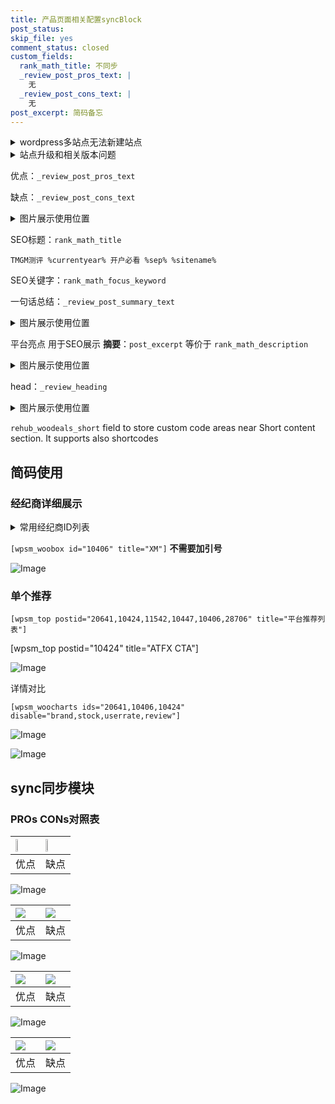 ```yaml
---
title: 产品页面相关配置syncBlock
post_status: 
skip_file: yes
comment_status: closed
custom_fields:
  rank_math_title: 不同步
  _review_post_pros_text: |
    无
  _review_post_cons_text: |
    无
post_excerpt: 简码备忘
---
```

<details><summary>wordpress多站点无法新建站点</summary>

<li>和报错需要清理cookies一样的原因</li>
<li>wp-config.php里面<code>define( 'SUBDOMAIN_INSTALL', false );//子域名安装</code></li>
<li>新建子站点是用<code>define( 'SUBDOMAIN_INSTALL', true);//子域名安装</code> 完成以后，改成<code>false</code></li>
</details>

<details><summary>站点升级和相关版本问题</summary>

<p>wordpress：5.9.9
woocommerce：7.5.1
出现问题的地方：主题选项里面>><strong>Product layout >>compact style</strong></p>
<p>如何出现没有用过的字段 导致无法保存。先导出配置 然后进行修改，后面再次恢复即可。</p>
<p>出现部分字段无法显示时，需要返回默认布局后，对产品进行保存就好了。</p>
<p></p>
</details>

优点：`_review_post_pros_text`

缺点：`_review_post_cons_text`

<details><summary>图片展示使用位置</summary>

<img src="https://prod-files-secure.s3.us-west-2.amazonaws.com/39ed1227-6d7d-4570-be36-9ccd4a2c4241/f51d3d83-55d4-4bdf-9604-f37ec77ab556/Untitled.png?X-Amz-Algorithm=AWS4-HMAC-SHA256&X-Amz-Content-Sha256=UNSIGNED-PAYLOAD&X-Amz-Credential=ASIAZI2LB466RONFVWMC%2F20250720%2Fus-west-2%2Fs3%2Faws4_request&X-Amz-Date=20250720T165517Z&X-Amz-Expires=3600&X-Amz-Security-Token=IQoJb3JpZ2luX2VjEKX%2F%2F%2F%2F%2F%2F%2F%2F%2F%2FwEaCXVzLXdlc3QtMiJIMEYCIQCuN51DGQc9qVYAZuULyv72xak5thbDyrEUVefdaMBizAIhAOSe%2FzUN9I2YbA2dpoZBDU%2BtmtfytrEL4loSCaKr6icyKogECL3%2F%2F%2F%2F%2F%2F%2F%2F%2F%2FwEQABoMNjM3NDIzMTgzODA1Igwov8XkO%2F6zxf%2BJrngq3APUaLBo7m2eGKcB%2BUHLtNXw7Ci6vzPsgIXqCGEeDEdjTmGqnBJpzN2ctuCeScLUmd%2FXSgIRPiF9KrydOBX7AihddNrR0ogoGr53ZJR4MnorxXsDB9zXRrgblFCcW5gBzNzLfqyorR9F9Q4JkBIyB5zqalI%2BKvz5RBZh1%2FfkGMluDTCjaZWowF43gswo6SXx%2FpJSP63rzHV7mOg7cIBek3dXAxRaosNcmGxaJO48rk1xEW0Dcv%2FigFc0JB2MHpKvlJ43%2Bs%2Fpli%2BntXqOofvGAqG8ks%2F5uUzLkgmnYwTGez8bdQ0x7WUVlbL1ASzocE5NBD9wp7SRl2Nl5mw3%2FaHPgRBEI3zC%2Bgm%2Fjkr2ryucOzR9Lv4xWzAP%2BYuhf5IIcwv6J7jD1hy6RsFRJeMuhyaNxgQynqJL8po0SsQVRu97OesUCtCLNaSHAG5cU2iQgvsnpXJRjBzc5MNFlmEZhs5vRlisF3Kjq5kWgVmk3fgvlssrgeeShcJTRx9ysv0FKp8brUlt2ut7vnJNyPfmL6H%2BrMNPQH2rw2H%2BZdtKTmVe7saEGOG6dQEZCP%2FXvfA2wcNu7i6rbqtjYjX8c9rq2hKAWaT4HTzcUpHVLU%2Btzy8q68nzZaEKy26iwkOptnDUIjD%2FvvPDBjqkAX2l%2BOqK2kkVAyY4GdgzK%2Fr29xK%2FeITtLMQUvXPio72zvyxTUivo%2Bsa6SPl0dF87Y9s97NIsTt4B4f4gS4x%2FI0BnFRAaCQjxnsL9OWFKuuAr4Shh8EHyY8jZexrrFe1JpODXsHBzXU4QQSPYQ5sGu%2BixY5UC%2BcddH6ICfUqrgfmIPQwJ5qsTxDNY5zvS3%2FIt%2FLNz%2FLedSbLKijvTTlXD37wQyyjO&X-Amz-Signature=2467b07114d1467d5ecabb0a2d5bb2858fa3d51fa7189feca601585e77809537&X-Amz-SignedHeaders=host&x-amz-checksum-mode=ENABLED&x-id=GetObject" alt="Image">
</details>

SEO标题：`rank_math_title`

`TMGM测评 %currentyear% 开户必看 %sep% %sitename%`

SEO关键字：`rank_math_focus_keyword`

一句话总结：`_review_post_summary_text`

<details><summary>图片展示使用位置</summary>

<img src="https://prod-files-secure.s3.us-west-2.amazonaws.com/39ed1227-6d7d-4570-be36-9ccd4a2c4241/4b96a922-296c-4f4e-8630-d1c870cbce01/Untitled.png?X-Amz-Algorithm=AWS4-HMAC-SHA256&X-Amz-Content-Sha256=UNSIGNED-PAYLOAD&X-Amz-Credential=ASIAZI2LB4666NYQM7DN%2F20250720%2Fus-west-2%2Fs3%2Faws4_request&X-Amz-Date=20250720T165517Z&X-Amz-Expires=3600&X-Amz-Security-Token=IQoJb3JpZ2luX2VjEKX%2F%2F%2F%2F%2F%2F%2F%2F%2F%2FwEaCXVzLXdlc3QtMiJIMEYCIQDtx3i2CfJZjv6%2F0wyqsK8jdcLxAvp41uis1VKb4lrCUwIhAJ0isAgBe43wO0rxYL%2BuTWuqlhTg3MVSu04%2BNad1YDDZKogECL7%2F%2F%2F%2F%2F%2F%2F%2F%2F%2FwEQABoMNjM3NDIzMTgzODA1IgwNDcKNffffkyfu%2BbMq3AO7JOaNveymL3%2BYFhgc6zb5bB9YsXgGl5A20m8lK%2Fwhh1cQfAD4sXR1VHBT3InJwwkrgLCFxV3otd%2FNgd2rICVAwpsj%2BitxUeqXpMFBqrT%2FIaR6tJ01M1u%2F%2BPO4Gt1vyw8AmYlpAgR%2BVypWWYETe9RH0hn%2Frd2Bjv%2FUMS8j0YF4PKIFIai5U0gFJ3WGb54Y6yXEiET7FuWKBh4u3ZON9n7xSAwGeynzThHW6FGEnejgNMWdxfEvYeMd2JUWUmVK673vF%2FYLw5cVikJ%2Bp9TeWRvzhRP2Bxp21KmLqoSbKrzyJiMHz5jGwKb7YHtfjc%2BQNuyyleJB4TlqCJjO0WuPtkhH%2B5w8Ed4pJUnGSvL6TKmIfO%2FpQ3KxcLLhYGuQ7gl%2FLFfSE9B7BJcG9CRYkCgDPasX04gID48%2BABHtuirgjxW79Rk8K3UqrVYYNKjw842ZpMbnCnx6TRD%2FN207TEOPbZDggAWIhlYYQWADKskNqFD90u1Oa4OEAY6XHlprWwR%2FMOoXCW%2BdQN%2BLJ5KHiMuEaMzMVgO0rfADUhNDLoiwDOTG7kxOGxSmRbj%2FZX40fXv6HaQHg1ixaqqFByxJRCpUe9Pvx3B%2BINaM8V%2BiTluDEUC2SnChOpDNDZbHoSqVujDryPPDBjqkAeHFqEHbPlBGtRdnp7MEqEDSxC1iiLe%2BM9q1nf5NZ7%2B72WwOUcNcOM2r07LyAdevjwBXNTjTKB3XdowaGsxNTJiYa4k1qp6O%2FpOVPzhPdZL01UEop5Mzf4K1yawVZheQ5B9Hv9cbclOWj9sao4%2FQfUkJN10D0RZfOdJ2M9WUNTtgpZC5y%2BkVAf8WsUD7D0Jln%2FmhbCAqFCLG04ucQmPsvrG9kSXJ&X-Amz-Signature=c2290582f604ae1c9dac513610b227a19cd3d71533014bb00ea0992ac33d6099&X-Amz-SignedHeaders=host&x-amz-checksum-mode=ENABLED&x-id=GetObject" alt="Image">
</details>

平台亮点 用于SEO展示 **摘要**：`post_excerpt`  等价于 `rank_math_description`

<details><summary>图片展示使用位置</summary>

<img src="https://prod-files-secure.s3.us-west-2.amazonaws.com/39ed1227-6d7d-4570-be36-9ccd4a2c4241/1ee11f63-b60a-4dfe-a7a7-d58ff23b5d88/Untitled.png?X-Amz-Algorithm=AWS4-HMAC-SHA256&X-Amz-Content-Sha256=UNSIGNED-PAYLOAD&X-Amz-Credential=ASIAZI2LB4665MMAPM44%2F20250720%2Fus-west-2%2Fs3%2Faws4_request&X-Amz-Date=20250720T165518Z&X-Amz-Expires=3600&X-Amz-Security-Token=IQoJb3JpZ2luX2VjEKX%2F%2F%2F%2F%2F%2F%2F%2F%2F%2FwEaCXVzLXdlc3QtMiJGMEQCIBzqj0uPRKwoLzTUxhuPqbbuM6oMy4YEDRFc9cxsponPAiAm1ciJwVmy1yR1VxOuDqSD%2FcKugMN7JamT%2FlbJvwGYGCqIBAi%2B%2F%2F%2F%2F%2F%2F%2F%2F%2F%2F8BEAAaDDYzNzQyMzE4MzgwNSIMmiyeSH3Hi%2BBPuC%2B8KtwDeS7GmtAQzZkGMHHtXGZb8W06YDmdH3BID1wxTTYyMUsgNK9nJK8SfVaayzKq4PF3LoEW%2FKw6srKJ9Thdpuh3UzOPeTG4t%2Fkcxt%2Fe%2FgEeuDmH8quKFeNENBZdwVEq8ds4C317QpD6GSHe12L4ghUNyab%2Fu9PUQMzq4O4FGXoTIrXRuQ4dMm2v5d56tLXbI9h2akm%2FLgqybOas5%2BGr57opI0Tib0Q9c1W8uQFRFlUnLqDMJhfpOjBRQj%2BeMOZ9p0f8nQfGt%2BZcAVgaR7jV8Tzt5snIAzCWFt%2FT7HTJcNYouTHD8LG4fcVXwJI%2BsUJwi0H1G1fGtyhxfHTsIrwT%2FuP0j2T%2F2AIOnAgv5%2FUUJRqU2UfzQUOuBJKN2AUCHMBZb7m%2FY7tAiKPJxn4V2YvoJiGE4FGVYZ68Y3pecqzVHDI59%2FfgH1EA1xMyzqcJuT039%2BJdAzIn1TMMrPGsZUIGjA6RGr1V%2BQd%2Bl3244zgMeewmvWptR0IxDhxQbxZWIG09j5kSay0CyVnzDr3M5g9EDMrmU7jEFsNOv2Xnmn7Bs8TbMyMypn5eO15MNHzbGJp35kbRV8yR2lvQ10VmqY8k8JaP4P%2BJeWNKUYhKZHxBq2rBvgKaw7Yv6JjVVTbhnP0wncDzwwY6pgE8jdoFzl%2BH3wgFmgKroRhyJtdPbhEeOtgd%2B%2BLnuWXP7kDJ5HEBVagV2rc3i0D7sv4KlZg9DUa%2FT6YyaeR32ql8wCddN3xVql9uILQz%2BCaK0UOLATnnCaNfluyHo3woH1jSMxwUB4cFNavQbAkXOqrIPQPbSBBixSACXJoUV1UFGP5di7zsJc7L0L4YG%2FHbkJjvPUEDR%2F5RRCpVNBC%2B%2BKh4rZ6r2HW6&X-Amz-Signature=555307e39eafc144d611e2fe9d28bb95e480d1b002d97f095ca557a496208446&X-Amz-SignedHeaders=host&x-amz-checksum-mode=ENABLED&x-id=GetObject" alt="Image">
<img src="https://prod-files-secure.s3.us-west-2.amazonaws.com/39ed1227-6d7d-4570-be36-9ccd4a2c4241/ad4118b5-78d8-4fbe-801e-3b29b5d99c01/Untitled.png?X-Amz-Algorithm=AWS4-HMAC-SHA256&X-Amz-Content-Sha256=UNSIGNED-PAYLOAD&X-Amz-Credential=ASIAZI2LB4665MMAPM44%2F20250720%2Fus-west-2%2Fs3%2Faws4_request&X-Amz-Date=20250720T165518Z&X-Amz-Expires=3600&X-Amz-Security-Token=IQoJb3JpZ2luX2VjEKX%2F%2F%2F%2F%2F%2F%2F%2F%2F%2FwEaCXVzLXdlc3QtMiJGMEQCIBzqj0uPRKwoLzTUxhuPqbbuM6oMy4YEDRFc9cxsponPAiAm1ciJwVmy1yR1VxOuDqSD%2FcKugMN7JamT%2FlbJvwGYGCqIBAi%2B%2F%2F%2F%2F%2F%2F%2F%2F%2F%2F8BEAAaDDYzNzQyMzE4MzgwNSIMmiyeSH3Hi%2BBPuC%2B8KtwDeS7GmtAQzZkGMHHtXGZb8W06YDmdH3BID1wxTTYyMUsgNK9nJK8SfVaayzKq4PF3LoEW%2FKw6srKJ9Thdpuh3UzOPeTG4t%2Fkcxt%2Fe%2FgEeuDmH8quKFeNENBZdwVEq8ds4C317QpD6GSHe12L4ghUNyab%2Fu9PUQMzq4O4FGXoTIrXRuQ4dMm2v5d56tLXbI9h2akm%2FLgqybOas5%2BGr57opI0Tib0Q9c1W8uQFRFlUnLqDMJhfpOjBRQj%2BeMOZ9p0f8nQfGt%2BZcAVgaR7jV8Tzt5snIAzCWFt%2FT7HTJcNYouTHD8LG4fcVXwJI%2BsUJwi0H1G1fGtyhxfHTsIrwT%2FuP0j2T%2F2AIOnAgv5%2FUUJRqU2UfzQUOuBJKN2AUCHMBZb7m%2FY7tAiKPJxn4V2YvoJiGE4FGVYZ68Y3pecqzVHDI59%2FfgH1EA1xMyzqcJuT039%2BJdAzIn1TMMrPGsZUIGjA6RGr1V%2BQd%2Bl3244zgMeewmvWptR0IxDhxQbxZWIG09j5kSay0CyVnzDr3M5g9EDMrmU7jEFsNOv2Xnmn7Bs8TbMyMypn5eO15MNHzbGJp35kbRV8yR2lvQ10VmqY8k8JaP4P%2BJeWNKUYhKZHxBq2rBvgKaw7Yv6JjVVTbhnP0wncDzwwY6pgE8jdoFzl%2BH3wgFmgKroRhyJtdPbhEeOtgd%2B%2BLnuWXP7kDJ5HEBVagV2rc3i0D7sv4KlZg9DUa%2FT6YyaeR32ql8wCddN3xVql9uILQz%2BCaK0UOLATnnCaNfluyHo3woH1jSMxwUB4cFNavQbAkXOqrIPQPbSBBixSACXJoUV1UFGP5di7zsJc7L0L4YG%2FHbkJjvPUEDR%2F5RRCpVNBC%2B%2BKh4rZ6r2HW6&X-Amz-Signature=86ec27b68723c9d0499244b782dd96e349c6d33eab35ebadb3b4f2834d83c024&X-Amz-SignedHeaders=host&x-amz-checksum-mode=ENABLED&x-id=GetObject" alt="Image">
<img src="https://prod-files-secure.s3.us-west-2.amazonaws.com/39ed1227-6d7d-4570-be36-9ccd4a2c4241/a38cf7c9-a79c-4b64-9e94-13589fe0758b/Untitled.png?X-Amz-Algorithm=AWS4-HMAC-SHA256&X-Amz-Content-Sha256=UNSIGNED-PAYLOAD&X-Amz-Credential=ASIAZI2LB4665MMAPM44%2F20250720%2Fus-west-2%2Fs3%2Faws4_request&X-Amz-Date=20250720T165518Z&X-Amz-Expires=3600&X-Amz-Security-Token=IQoJb3JpZ2luX2VjEKX%2F%2F%2F%2F%2F%2F%2F%2F%2F%2FwEaCXVzLXdlc3QtMiJGMEQCIBzqj0uPRKwoLzTUxhuPqbbuM6oMy4YEDRFc9cxsponPAiAm1ciJwVmy1yR1VxOuDqSD%2FcKugMN7JamT%2FlbJvwGYGCqIBAi%2B%2F%2F%2F%2F%2F%2F%2F%2F%2F%2F8BEAAaDDYzNzQyMzE4MzgwNSIMmiyeSH3Hi%2BBPuC%2B8KtwDeS7GmtAQzZkGMHHtXGZb8W06YDmdH3BID1wxTTYyMUsgNK9nJK8SfVaayzKq4PF3LoEW%2FKw6srKJ9Thdpuh3UzOPeTG4t%2Fkcxt%2Fe%2FgEeuDmH8quKFeNENBZdwVEq8ds4C317QpD6GSHe12L4ghUNyab%2Fu9PUQMzq4O4FGXoTIrXRuQ4dMm2v5d56tLXbI9h2akm%2FLgqybOas5%2BGr57opI0Tib0Q9c1W8uQFRFlUnLqDMJhfpOjBRQj%2BeMOZ9p0f8nQfGt%2BZcAVgaR7jV8Tzt5snIAzCWFt%2FT7HTJcNYouTHD8LG4fcVXwJI%2BsUJwi0H1G1fGtyhxfHTsIrwT%2FuP0j2T%2F2AIOnAgv5%2FUUJRqU2UfzQUOuBJKN2AUCHMBZb7m%2FY7tAiKPJxn4V2YvoJiGE4FGVYZ68Y3pecqzVHDI59%2FfgH1EA1xMyzqcJuT039%2BJdAzIn1TMMrPGsZUIGjA6RGr1V%2BQd%2Bl3244zgMeewmvWptR0IxDhxQbxZWIG09j5kSay0CyVnzDr3M5g9EDMrmU7jEFsNOv2Xnmn7Bs8TbMyMypn5eO15MNHzbGJp35kbRV8yR2lvQ10VmqY8k8JaP4P%2BJeWNKUYhKZHxBq2rBvgKaw7Yv6JjVVTbhnP0wncDzwwY6pgE8jdoFzl%2BH3wgFmgKroRhyJtdPbhEeOtgd%2B%2BLnuWXP7kDJ5HEBVagV2rc3i0D7sv4KlZg9DUa%2FT6YyaeR32ql8wCddN3xVql9uILQz%2BCaK0UOLATnnCaNfluyHo3woH1jSMxwUB4cFNavQbAkXOqrIPQPbSBBixSACXJoUV1UFGP5di7zsJc7L0L4YG%2FHbkJjvPUEDR%2F5RRCpVNBC%2B%2BKh4rZ6r2HW6&X-Amz-Signature=ec2a8a6c568a5a2a59efb209e9f1c1ec60a2edf4f96db3c1de4c76b6cb5d63e3&X-Amz-SignedHeaders=host&x-amz-checksum-mode=ENABLED&x-id=GetObject" alt="Image">
<img src="https://prod-files-secure.s3.us-west-2.amazonaws.com/39ed1227-6d7d-4570-be36-9ccd4a2c4241/7da6fc1e-d2ac-42ae-8c75-cb5749aa18f6/Untitled.png?X-Amz-Algorithm=AWS4-HMAC-SHA256&X-Amz-Content-Sha256=UNSIGNED-PAYLOAD&X-Amz-Credential=ASIAZI2LB4665MMAPM44%2F20250720%2Fus-west-2%2Fs3%2Faws4_request&X-Amz-Date=20250720T165518Z&X-Amz-Expires=3600&X-Amz-Security-Token=IQoJb3JpZ2luX2VjEKX%2F%2F%2F%2F%2F%2F%2F%2F%2F%2FwEaCXVzLXdlc3QtMiJGMEQCIBzqj0uPRKwoLzTUxhuPqbbuM6oMy4YEDRFc9cxsponPAiAm1ciJwVmy1yR1VxOuDqSD%2FcKugMN7JamT%2FlbJvwGYGCqIBAi%2B%2F%2F%2F%2F%2F%2F%2F%2F%2F%2F8BEAAaDDYzNzQyMzE4MzgwNSIMmiyeSH3Hi%2BBPuC%2B8KtwDeS7GmtAQzZkGMHHtXGZb8W06YDmdH3BID1wxTTYyMUsgNK9nJK8SfVaayzKq4PF3LoEW%2FKw6srKJ9Thdpuh3UzOPeTG4t%2Fkcxt%2Fe%2FgEeuDmH8quKFeNENBZdwVEq8ds4C317QpD6GSHe12L4ghUNyab%2Fu9PUQMzq4O4FGXoTIrXRuQ4dMm2v5d56tLXbI9h2akm%2FLgqybOas5%2BGr57opI0Tib0Q9c1W8uQFRFlUnLqDMJhfpOjBRQj%2BeMOZ9p0f8nQfGt%2BZcAVgaR7jV8Tzt5snIAzCWFt%2FT7HTJcNYouTHD8LG4fcVXwJI%2BsUJwi0H1G1fGtyhxfHTsIrwT%2FuP0j2T%2F2AIOnAgv5%2FUUJRqU2UfzQUOuBJKN2AUCHMBZb7m%2FY7tAiKPJxn4V2YvoJiGE4FGVYZ68Y3pecqzVHDI59%2FfgH1EA1xMyzqcJuT039%2BJdAzIn1TMMrPGsZUIGjA6RGr1V%2BQd%2Bl3244zgMeewmvWptR0IxDhxQbxZWIG09j5kSay0CyVnzDr3M5g9EDMrmU7jEFsNOv2Xnmn7Bs8TbMyMypn5eO15MNHzbGJp35kbRV8yR2lvQ10VmqY8k8JaP4P%2BJeWNKUYhKZHxBq2rBvgKaw7Yv6JjVVTbhnP0wncDzwwY6pgE8jdoFzl%2BH3wgFmgKroRhyJtdPbhEeOtgd%2B%2BLnuWXP7kDJ5HEBVagV2rc3i0D7sv4KlZg9DUa%2FT6YyaeR32ql8wCddN3xVql9uILQz%2BCaK0UOLATnnCaNfluyHo3woH1jSMxwUB4cFNavQbAkXOqrIPQPbSBBixSACXJoUV1UFGP5di7zsJc7L0L4YG%2FHbkJjvPUEDR%2F5RRCpVNBC%2B%2BKh4rZ6r2HW6&X-Amz-Signature=7bfed8318d393542673a6b8939e2fc21e4d25d61994a35008844f8da4e6e4140&X-Amz-SignedHeaders=host&x-amz-checksum-mode=ENABLED&x-id=GetObject" alt="Image">
<img src="https://prod-files-secure.s3.us-west-2.amazonaws.com/39ed1227-6d7d-4570-be36-9ccd4a2c4241/7e97f40a-eaee-47f5-b2f9-475f96808fa7/Untitled.png?X-Amz-Algorithm=AWS4-HMAC-SHA256&X-Amz-Content-Sha256=UNSIGNED-PAYLOAD&X-Amz-Credential=ASIAZI2LB4665MMAPM44%2F20250720%2Fus-west-2%2Fs3%2Faws4_request&X-Amz-Date=20250720T165518Z&X-Amz-Expires=3600&X-Amz-Security-Token=IQoJb3JpZ2luX2VjEKX%2F%2F%2F%2F%2F%2F%2F%2F%2F%2FwEaCXVzLXdlc3QtMiJGMEQCIBzqj0uPRKwoLzTUxhuPqbbuM6oMy4YEDRFc9cxsponPAiAm1ciJwVmy1yR1VxOuDqSD%2FcKugMN7JamT%2FlbJvwGYGCqIBAi%2B%2F%2F%2F%2F%2F%2F%2F%2F%2F%2F8BEAAaDDYzNzQyMzE4MzgwNSIMmiyeSH3Hi%2BBPuC%2B8KtwDeS7GmtAQzZkGMHHtXGZb8W06YDmdH3BID1wxTTYyMUsgNK9nJK8SfVaayzKq4PF3LoEW%2FKw6srKJ9Thdpuh3UzOPeTG4t%2Fkcxt%2Fe%2FgEeuDmH8quKFeNENBZdwVEq8ds4C317QpD6GSHe12L4ghUNyab%2Fu9PUQMzq4O4FGXoTIrXRuQ4dMm2v5d56tLXbI9h2akm%2FLgqybOas5%2BGr57opI0Tib0Q9c1W8uQFRFlUnLqDMJhfpOjBRQj%2BeMOZ9p0f8nQfGt%2BZcAVgaR7jV8Tzt5snIAzCWFt%2FT7HTJcNYouTHD8LG4fcVXwJI%2BsUJwi0H1G1fGtyhxfHTsIrwT%2FuP0j2T%2F2AIOnAgv5%2FUUJRqU2UfzQUOuBJKN2AUCHMBZb7m%2FY7tAiKPJxn4V2YvoJiGE4FGVYZ68Y3pecqzVHDI59%2FfgH1EA1xMyzqcJuT039%2BJdAzIn1TMMrPGsZUIGjA6RGr1V%2BQd%2Bl3244zgMeewmvWptR0IxDhxQbxZWIG09j5kSay0CyVnzDr3M5g9EDMrmU7jEFsNOv2Xnmn7Bs8TbMyMypn5eO15MNHzbGJp35kbRV8yR2lvQ10VmqY8k8JaP4P%2BJeWNKUYhKZHxBq2rBvgKaw7Yv6JjVVTbhnP0wncDzwwY6pgE8jdoFzl%2BH3wgFmgKroRhyJtdPbhEeOtgd%2B%2BLnuWXP7kDJ5HEBVagV2rc3i0D7sv4KlZg9DUa%2FT6YyaeR32ql8wCddN3xVql9uILQz%2BCaK0UOLATnnCaNfluyHo3woH1jSMxwUB4cFNavQbAkXOqrIPQPbSBBixSACXJoUV1UFGP5di7zsJc7L0L4YG%2FHbkJjvPUEDR%2F5RRCpVNBC%2B%2BKh4rZ6r2HW6&X-Amz-Signature=5de4d11f1cc9f08d995726927d89e22d574a561c5976cecb78a36950522816b3&X-Amz-SignedHeaders=host&x-amz-checksum-mode=ENABLED&x-id=GetObject" alt="Image">
</details>

head：`_review_heading`

<details><summary>图片展示使用位置</summary>

<img src="https://prod-files-secure.s3.us-west-2.amazonaws.com/39ed1227-6d7d-4570-be36-9ccd4a2c4241/3a4650ad-9887-415c-889a-edd51fa54f27/Untitled.png?X-Amz-Algorithm=AWS4-HMAC-SHA256&X-Amz-Content-Sha256=UNSIGNED-PAYLOAD&X-Amz-Credential=ASIAZI2LB466TI2JKIWF%2F20250720%2Fus-west-2%2Fs3%2Faws4_request&X-Amz-Date=20250720T165518Z&X-Amz-Expires=3600&X-Amz-Security-Token=IQoJb3JpZ2luX2VjEKX%2F%2F%2F%2F%2F%2F%2F%2F%2F%2FwEaCXVzLXdlc3QtMiJHMEUCIGfxPTDLnj6PRuPuNCbEf%2FcCurXejfNdZHnO7oIJjyi4AiEAktUn4vrN4G1e%2BpvKBx61mSDiBF9RB2IFcCmWSRG%2BFNYqiAQIvf%2F%2F%2F%2F%2F%2F%2F%2F%2F%2FARAAGgw2Mzc0MjMxODM4MDUiDIi7ygvi272gPvBlWCrcA3LBe%2FxUYoTPI2BQRIzx1fIQe8I%2BMI6xPUxD34RhkKROn9IObjU9S3z3kqRojBJBCTLr%2F3VImPKtPqXq2wyvc35HhIqTHIHLW5cwhGCwcnVRgDYHOKe6aFjSqJblnqosbrQ%2BrCVX0ORRwUDoi8GKv1N7HoiOKKNbxQaOTw1iV06Z2SSiCtlbVly0i9SDwhCunOoSh%2BecJn9n6OcELZV8fJt6FFUdvmztjBbyWC%2F36LQAQrT5Gen6gSGmOOmC23W6evWHmrTR00qnkyKHE1UooF%2FE2qwpP45Hyg3GpEJ8kPUTjCBSiB0qrX7a0%2BmJaRUbzpqPeN%2Fie979WLJtrkk3sfMB6pqjp1B9U5LQ9DzVttxjcnre%2FuLyPhTTNTMWCDc7X1rSMXqYzDJ944eUGMQa5Fw%2BJIxenujoa%2Buj5FbM1UvRKRWlnRtwddv%2FiksFliFCuCsy9MYLUFzNsOS1Pd0tu3vuvGCTYuo%2F9rgdVwpCls7KT3KK80sCEvTQUJcTZVTD0VDfpRZahlrn9ZAFsmTlk%2BhfmbJjK5WI7gV94qksyBCc5eFy5Die4%2BfCLr80VOTJm2pICNuo2icphYtg5EFU3SMrQdwqU2nRGLCjJsMEkJQhL5E9jyN0YiRymqi3MLa%2B88MGOqUBM8q0ZEgTWiTIMFzxoA%2FWQiP8VxV9BAQ7Y%2BOgPI8omYCehOPMzWOfPHN6a0nIZlQMa0UBRBglwmJVhoj4Lo4dlYOR2%2BcQP8MFxxZ63cBTFUQ6myNvpV41E%2FWNgDv0uC52Oo99I%2FK2SIUbEzBVYHmi4GY63Mc69ML9n7gsT2DTArt76VRTqTH8xoEU3eIoa4u27HUdzaGg8D%2BBsnp3ppdJRlpc5SHd&X-Amz-Signature=f94b4f3ded79671617a5691ff87c2567f0950a7af99f6bdffea8577dc6a09455&X-Amz-SignedHeaders=host&x-amz-checksum-mode=ENABLED&x-id=GetObject" alt="Image">
</details>

`rehub_woodeals_short`	field to store custom code areas near Short content section. It supports also shortcodes



## 简码使用

### 经纪商详细展示

<details><summary>常用经纪商ID列表</summary>

<pre><code class="php">嘉盛 ===> 20641  [wpsm_woobox id="20641" title="嘉盛"]
易信easymarkets ===> 11542  [wpsm_woobox id="11542" title="易信easymarkets"]
ATFX外汇 ===> 10424  [wpsm_woobox id="10424" title="ATFX"]
XM ===> 10406  [wpsm_woobox id="10406" title="XM"]
TMGM ===> 29622  [wpsm_woobox id="29622" title="TMGM"]
HYCM ===> 10447  [wpsm_woobox id="10447" title="HYCM"]
fpmarkets澳福外汇 ===> 20639  [wpsm_woobox id="20639" title="fpmarkets澳福外汇"]</code></pre>
</details>

`[wpsm_woobox id="10406" title="XM"]` **不需要加引号**

![Image](https://prod-files-secure.s3.us-west-2.amazonaws.com/39ed1227-6d7d-4570-be36-9ccd4a2c4241/4f898f9d-0fa7-4e43-acd3-ac6bc7be575a/Untitled.png?X-Amz-Algorithm=AWS4-HMAC-SHA256&X-Amz-Content-Sha256=UNSIGNED-PAYLOAD&X-Amz-Credential=ASIAZI2LB466353RYBHU%2F20250720%2Fus-west-2%2Fs3%2Faws4_request&X-Amz-Date=20250720T165516Z&X-Amz-Expires=3600&X-Amz-Security-Token=IQoJb3JpZ2luX2VjEKX%2F%2F%2F%2F%2F%2F%2F%2F%2F%2FwEaCXVzLXdlc3QtMiJIMEYCIQDjChur93i8MO7%2FlVUUNhrmqnwfrzvzAdUfv%2FCaCyZycAIhAICQvGLHkXx382fbRi6akdKNdm%2BazTQx5tsotJBfjwZ3KogECL3%2F%2F%2F%2F%2F%2F%2F%2F%2F%2FwEQABoMNjM3NDIzMTgzODA1IgyR7rj9jAYwmvUMmAsq3AMVe6E9e4Y77AD2ba7xcQABk3WPIVcl2dC7mrqgbu9hsez%2F1wnBPg3g245AEvtajYRnNULDXfGjenY2rhXSZURxkxH0k0cbfKWHFQ7CwM%2Fzm6FKcL2TutGNhoecXk30zY%2FGTWy4KOYqSDExgnCgd5%2Bv3RteTdtTaUFC14o9xHOKfI1%2BJQCyQQhm9KRKdQKYJSBKHAdLB5ihh5Ce9v3t4%2B49TGFnizeR7clsIXjCbn5BS2RWMZPhHaAbhL2x2DWuZ39F8c9lxYzDyqdrKQGqnyMcAYbhcAXQ1AauxOL2dYwkicC8gH%2BUO2qysrzQObuY51qtSNv9p0boht%2FArEINXmpyidWUm9gK6Qg%2BUajZ9zDsqapxQS%2FC4R4SmLe0Y9IyXUh4O46Z57XpJRfdWtbSzy6MNcdGRaNZYXRJMV6N0quXP128vvtOMkix8eFxd7GoPaKdGB17viZruEJY%2FvPh3QbYwURbaut2Y2w2kbersGq4defBucslfAUT4kDD83CGAAI0gwQ3E66xP0h4g1BmtbmlkLfKtb1teza0lDWBhmjtExpOXZueGqxOh86xa6xYRBF8UzOfjkvjS6U3IwPhAXG5eihF1vN%2Bi%2FlqVfItjJD7MK1l1u92u10fiKFFFjCqvvPDBjqkAS7PyFxvurFd4sg39s10oBcOG5eT1G0TFiNTTRmLT4VPfjpgbY1I8NQVQcRq%2FFYjA1UVd40nZLvnda7ihvMflCnM5DF6tm9bsmtLLYlbopkJtIFFEoGZrP%2FadUBN1yBl5TKUMtwxIgW0wlm6nyeRl3Ne7R7qMA48iHE5w4bQv7xibBptb39T4clbPv0o6OtZ8YcFGldlhwQS8C2yuozdJsbM6uL7&X-Amz-Signature=58f0270ea845425a16351cade397f13a56257998bf952766ca75bc09c37e802d&X-Amz-SignedHeaders=host&x-amz-checksum-mode=ENABLED&x-id=GetObject)

### 单个推荐
`[wpsm_top postid="20641,10424,11542,10447,10406,28706" title="平台推荐列表"]`

[wpsm_top postid="10424" title="ATFX CTA"]

![Image](https://prod-files-secure.s3.us-west-2.amazonaws.com/39ed1227-6d7d-4570-be36-9ccd4a2c4241/5ac620dc-51a8-48b6-b55d-91f47299193c/Untitled.png?X-Amz-Algorithm=AWS4-HMAC-SHA256&X-Amz-Content-Sha256=UNSIGNED-PAYLOAD&X-Amz-Credential=ASIAZI2LB466353RYBHU%2F20250720%2Fus-west-2%2Fs3%2Faws4_request&X-Amz-Date=20250720T165516Z&X-Amz-Expires=3600&X-Amz-Security-Token=IQoJb3JpZ2luX2VjEKX%2F%2F%2F%2F%2F%2F%2F%2F%2F%2FwEaCXVzLXdlc3QtMiJIMEYCIQDjChur93i8MO7%2FlVUUNhrmqnwfrzvzAdUfv%2FCaCyZycAIhAICQvGLHkXx382fbRi6akdKNdm%2BazTQx5tsotJBfjwZ3KogECL3%2F%2F%2F%2F%2F%2F%2F%2F%2F%2FwEQABoMNjM3NDIzMTgzODA1IgyR7rj9jAYwmvUMmAsq3AMVe6E9e4Y77AD2ba7xcQABk3WPIVcl2dC7mrqgbu9hsez%2F1wnBPg3g245AEvtajYRnNULDXfGjenY2rhXSZURxkxH0k0cbfKWHFQ7CwM%2Fzm6FKcL2TutGNhoecXk30zY%2FGTWy4KOYqSDExgnCgd5%2Bv3RteTdtTaUFC14o9xHOKfI1%2BJQCyQQhm9KRKdQKYJSBKHAdLB5ihh5Ce9v3t4%2B49TGFnizeR7clsIXjCbn5BS2RWMZPhHaAbhL2x2DWuZ39F8c9lxYzDyqdrKQGqnyMcAYbhcAXQ1AauxOL2dYwkicC8gH%2BUO2qysrzQObuY51qtSNv9p0boht%2FArEINXmpyidWUm9gK6Qg%2BUajZ9zDsqapxQS%2FC4R4SmLe0Y9IyXUh4O46Z57XpJRfdWtbSzy6MNcdGRaNZYXRJMV6N0quXP128vvtOMkix8eFxd7GoPaKdGB17viZruEJY%2FvPh3QbYwURbaut2Y2w2kbersGq4defBucslfAUT4kDD83CGAAI0gwQ3E66xP0h4g1BmtbmlkLfKtb1teza0lDWBhmjtExpOXZueGqxOh86xa6xYRBF8UzOfjkvjS6U3IwPhAXG5eihF1vN%2Bi%2FlqVfItjJD7MK1l1u92u10fiKFFFjCqvvPDBjqkAS7PyFxvurFd4sg39s10oBcOG5eT1G0TFiNTTRmLT4VPfjpgbY1I8NQVQcRq%2FFYjA1UVd40nZLvnda7ihvMflCnM5DF6tm9bsmtLLYlbopkJtIFFEoGZrP%2FadUBN1yBl5TKUMtwxIgW0wlm6nyeRl3Ne7R7qMA48iHE5w4bQv7xibBptb39T4clbPv0o6OtZ8YcFGldlhwQS8C2yuozdJsbM6uL7&X-Amz-Signature=235fa1a4d5b6fed8e00430639f40b8b59f5093197efb16d279ccd541224ba503&X-Amz-SignedHeaders=host&x-amz-checksum-mode=ENABLED&x-id=GetObject)

详情对比

`[wpsm_woocharts ids="20641,10406,10424" disable="brand,stock,userrate,review"]`

![Image](https://prod-files-secure.s3.us-west-2.amazonaws.com/39ed1227-6d7d-4570-be36-9ccd4a2c4241/bf3ba45f-b9f3-4295-8aef-b4a495fd25f4/Untitled.png?X-Amz-Algorithm=AWS4-HMAC-SHA256&X-Amz-Content-Sha256=UNSIGNED-PAYLOAD&X-Amz-Credential=ASIAZI2LB466353RYBHU%2F20250720%2Fus-west-2%2Fs3%2Faws4_request&X-Amz-Date=20250720T165516Z&X-Amz-Expires=3600&X-Amz-Security-Token=IQoJb3JpZ2luX2VjEKX%2F%2F%2F%2F%2F%2F%2F%2F%2F%2FwEaCXVzLXdlc3QtMiJIMEYCIQDjChur93i8MO7%2FlVUUNhrmqnwfrzvzAdUfv%2FCaCyZycAIhAICQvGLHkXx382fbRi6akdKNdm%2BazTQx5tsotJBfjwZ3KogECL3%2F%2F%2F%2F%2F%2F%2F%2F%2F%2FwEQABoMNjM3NDIzMTgzODA1IgyR7rj9jAYwmvUMmAsq3AMVe6E9e4Y77AD2ba7xcQABk3WPIVcl2dC7mrqgbu9hsez%2F1wnBPg3g245AEvtajYRnNULDXfGjenY2rhXSZURxkxH0k0cbfKWHFQ7CwM%2Fzm6FKcL2TutGNhoecXk30zY%2FGTWy4KOYqSDExgnCgd5%2Bv3RteTdtTaUFC14o9xHOKfI1%2BJQCyQQhm9KRKdQKYJSBKHAdLB5ihh5Ce9v3t4%2B49TGFnizeR7clsIXjCbn5BS2RWMZPhHaAbhL2x2DWuZ39F8c9lxYzDyqdrKQGqnyMcAYbhcAXQ1AauxOL2dYwkicC8gH%2BUO2qysrzQObuY51qtSNv9p0boht%2FArEINXmpyidWUm9gK6Qg%2BUajZ9zDsqapxQS%2FC4R4SmLe0Y9IyXUh4O46Z57XpJRfdWtbSzy6MNcdGRaNZYXRJMV6N0quXP128vvtOMkix8eFxd7GoPaKdGB17viZruEJY%2FvPh3QbYwURbaut2Y2w2kbersGq4defBucslfAUT4kDD83CGAAI0gwQ3E66xP0h4g1BmtbmlkLfKtb1teza0lDWBhmjtExpOXZueGqxOh86xa6xYRBF8UzOfjkvjS6U3IwPhAXG5eihF1vN%2Bi%2FlqVfItjJD7MK1l1u92u10fiKFFFjCqvvPDBjqkAS7PyFxvurFd4sg39s10oBcOG5eT1G0TFiNTTRmLT4VPfjpgbY1I8NQVQcRq%2FFYjA1UVd40nZLvnda7ihvMflCnM5DF6tm9bsmtLLYlbopkJtIFFEoGZrP%2FadUBN1yBl5TKUMtwxIgW0wlm6nyeRl3Ne7R7qMA48iHE5w4bQv7xibBptb39T4clbPv0o6OtZ8YcFGldlhwQS8C2yuozdJsbM6uL7&X-Amz-Signature=5d0cf3f68ece9dd6177f4432c692d3da486ebc2d94fc0fcef9593e22a2a2edd9&X-Amz-SignedHeaders=host&x-amz-checksum-mode=ENABLED&x-id=GetObject)

![Image](https://prod-files-secure.s3.us-west-2.amazonaws.com/39ed1227-6d7d-4570-be36-9ccd4a2c4241/30bc56ef-f383-4b48-9768-2ebc9e436ec0/Untitled.png?X-Amz-Algorithm=AWS4-HMAC-SHA256&X-Amz-Content-Sha256=UNSIGNED-PAYLOAD&X-Amz-Credential=ASIAZI2LB466353RYBHU%2F20250720%2Fus-west-2%2Fs3%2Faws4_request&X-Amz-Date=20250720T165516Z&X-Amz-Expires=3600&X-Amz-Security-Token=IQoJb3JpZ2luX2VjEKX%2F%2F%2F%2F%2F%2F%2F%2F%2F%2FwEaCXVzLXdlc3QtMiJIMEYCIQDjChur93i8MO7%2FlVUUNhrmqnwfrzvzAdUfv%2FCaCyZycAIhAICQvGLHkXx382fbRi6akdKNdm%2BazTQx5tsotJBfjwZ3KogECL3%2F%2F%2F%2F%2F%2F%2F%2F%2F%2FwEQABoMNjM3NDIzMTgzODA1IgyR7rj9jAYwmvUMmAsq3AMVe6E9e4Y77AD2ba7xcQABk3WPIVcl2dC7mrqgbu9hsez%2F1wnBPg3g245AEvtajYRnNULDXfGjenY2rhXSZURxkxH0k0cbfKWHFQ7CwM%2Fzm6FKcL2TutGNhoecXk30zY%2FGTWy4KOYqSDExgnCgd5%2Bv3RteTdtTaUFC14o9xHOKfI1%2BJQCyQQhm9KRKdQKYJSBKHAdLB5ihh5Ce9v3t4%2B49TGFnizeR7clsIXjCbn5BS2RWMZPhHaAbhL2x2DWuZ39F8c9lxYzDyqdrKQGqnyMcAYbhcAXQ1AauxOL2dYwkicC8gH%2BUO2qysrzQObuY51qtSNv9p0boht%2FArEINXmpyidWUm9gK6Qg%2BUajZ9zDsqapxQS%2FC4R4SmLe0Y9IyXUh4O46Z57XpJRfdWtbSzy6MNcdGRaNZYXRJMV6N0quXP128vvtOMkix8eFxd7GoPaKdGB17viZruEJY%2FvPh3QbYwURbaut2Y2w2kbersGq4defBucslfAUT4kDD83CGAAI0gwQ3E66xP0h4g1BmtbmlkLfKtb1teza0lDWBhmjtExpOXZueGqxOh86xa6xYRBF8UzOfjkvjS6U3IwPhAXG5eihF1vN%2Bi%2FlqVfItjJD7MK1l1u92u10fiKFFFjCqvvPDBjqkAS7PyFxvurFd4sg39s10oBcOG5eT1G0TFiNTTRmLT4VPfjpgbY1I8NQVQcRq%2FFYjA1UVd40nZLvnda7ihvMflCnM5DF6tm9bsmtLLYlbopkJtIFFEoGZrP%2FadUBN1yBl5TKUMtwxIgW0wlm6nyeRl3Ne7R7qMA48iHE5w4bQv7xibBptb39T4clbPv0o6OtZ8YcFGldlhwQS8C2yuozdJsbM6uL7&X-Amz-Signature=81e743aeb2e50ae6becfd1f455f1b0a52fbb2af9876efe57fddfd323c5b39386&X-Amz-SignedHeaders=host&x-amz-checksum-mode=ENABLED&x-id=GetObject)

## sync同步模块

### PROs CONs对照表

| <img src="https://cdn.ifttt.fun/gh/jarlin8/OSS@main/icons/customize/pros.svg" height="auto" width="37.3%"> | <img src="https://cdn.ifttt.fun/gh/jarlin8/OSS@main/icons/customize/cons.svg" height="auto" width="28.8%"> |
| :--- | :--- |
| 优点 | 缺点 |

![Image](https://prod-files-secure.s3.us-west-2.amazonaws.com/39ed1227-6d7d-4570-be36-9ccd4a2c4241/8742b755-dfb5-4004-9a5f-d6e561664bd8/Untitled.png?X-Amz-Algorithm=AWS4-HMAC-SHA256&X-Amz-Content-Sha256=UNSIGNED-PAYLOAD&X-Amz-Credential=ASIAZI2LB466353RYBHU%2F20250720%2Fus-west-2%2Fs3%2Faws4_request&X-Amz-Date=20250720T165516Z&X-Amz-Expires=3600&X-Amz-Security-Token=IQoJb3JpZ2luX2VjEKX%2F%2F%2F%2F%2F%2F%2F%2F%2F%2FwEaCXVzLXdlc3QtMiJIMEYCIQDjChur93i8MO7%2FlVUUNhrmqnwfrzvzAdUfv%2FCaCyZycAIhAICQvGLHkXx382fbRi6akdKNdm%2BazTQx5tsotJBfjwZ3KogECL3%2F%2F%2F%2F%2F%2F%2F%2F%2F%2FwEQABoMNjM3NDIzMTgzODA1IgyR7rj9jAYwmvUMmAsq3AMVe6E9e4Y77AD2ba7xcQABk3WPIVcl2dC7mrqgbu9hsez%2F1wnBPg3g245AEvtajYRnNULDXfGjenY2rhXSZURxkxH0k0cbfKWHFQ7CwM%2Fzm6FKcL2TutGNhoecXk30zY%2FGTWy4KOYqSDExgnCgd5%2Bv3RteTdtTaUFC14o9xHOKfI1%2BJQCyQQhm9KRKdQKYJSBKHAdLB5ihh5Ce9v3t4%2B49TGFnizeR7clsIXjCbn5BS2RWMZPhHaAbhL2x2DWuZ39F8c9lxYzDyqdrKQGqnyMcAYbhcAXQ1AauxOL2dYwkicC8gH%2BUO2qysrzQObuY51qtSNv9p0boht%2FArEINXmpyidWUm9gK6Qg%2BUajZ9zDsqapxQS%2FC4R4SmLe0Y9IyXUh4O46Z57XpJRfdWtbSzy6MNcdGRaNZYXRJMV6N0quXP128vvtOMkix8eFxd7GoPaKdGB17viZruEJY%2FvPh3QbYwURbaut2Y2w2kbersGq4defBucslfAUT4kDD83CGAAI0gwQ3E66xP0h4g1BmtbmlkLfKtb1teza0lDWBhmjtExpOXZueGqxOh86xa6xYRBF8UzOfjkvjS6U3IwPhAXG5eihF1vN%2Bi%2FlqVfItjJD7MK1l1u92u10fiKFFFjCqvvPDBjqkAS7PyFxvurFd4sg39s10oBcOG5eT1G0TFiNTTRmLT4VPfjpgbY1I8NQVQcRq%2FFYjA1UVd40nZLvnda7ihvMflCnM5DF6tm9bsmtLLYlbopkJtIFFEoGZrP%2FadUBN1yBl5TKUMtwxIgW0wlm6nyeRl3Ne7R7qMA48iHE5w4bQv7xibBptb39T4clbPv0o6OtZ8YcFGldlhwQS8C2yuozdJsbM6uL7&X-Amz-Signature=4cb029c5360210bfc708d5804dfebe0543ddde9e19a9b0318b148a8ebcab2838&X-Amz-SignedHeaders=host&x-amz-checksum-mode=ENABLED&x-id=GetObject)

| <img src="https://cdn.ifttt.fun/gh/jarlin8/OSS@main/icons/customize/pros1.svg" height="auto"> | <img src="https://cdn.ifttt.fun/gh/jarlin8/OSS@main/icons/customize/cons1.svg" height="auto"> |
| :--- | :--- |
| 优点 | 缺点 |

![Image](https://prod-files-secure.s3.us-west-2.amazonaws.com/39ed1227-6d7d-4570-be36-9ccd4a2c4241/806358f8-c9c4-4e17-bb35-c6c76a5397a5/Untitled.png?X-Amz-Algorithm=AWS4-HMAC-SHA256&X-Amz-Content-Sha256=UNSIGNED-PAYLOAD&X-Amz-Credential=ASIAZI2LB466353RYBHU%2F20250720%2Fus-west-2%2Fs3%2Faws4_request&X-Amz-Date=20250720T165516Z&X-Amz-Expires=3600&X-Amz-Security-Token=IQoJb3JpZ2luX2VjEKX%2F%2F%2F%2F%2F%2F%2F%2F%2F%2FwEaCXVzLXdlc3QtMiJIMEYCIQDjChur93i8MO7%2FlVUUNhrmqnwfrzvzAdUfv%2FCaCyZycAIhAICQvGLHkXx382fbRi6akdKNdm%2BazTQx5tsotJBfjwZ3KogECL3%2F%2F%2F%2F%2F%2F%2F%2F%2F%2FwEQABoMNjM3NDIzMTgzODA1IgyR7rj9jAYwmvUMmAsq3AMVe6E9e4Y77AD2ba7xcQABk3WPIVcl2dC7mrqgbu9hsez%2F1wnBPg3g245AEvtajYRnNULDXfGjenY2rhXSZURxkxH0k0cbfKWHFQ7CwM%2Fzm6FKcL2TutGNhoecXk30zY%2FGTWy4KOYqSDExgnCgd5%2Bv3RteTdtTaUFC14o9xHOKfI1%2BJQCyQQhm9KRKdQKYJSBKHAdLB5ihh5Ce9v3t4%2B49TGFnizeR7clsIXjCbn5BS2RWMZPhHaAbhL2x2DWuZ39F8c9lxYzDyqdrKQGqnyMcAYbhcAXQ1AauxOL2dYwkicC8gH%2BUO2qysrzQObuY51qtSNv9p0boht%2FArEINXmpyidWUm9gK6Qg%2BUajZ9zDsqapxQS%2FC4R4SmLe0Y9IyXUh4O46Z57XpJRfdWtbSzy6MNcdGRaNZYXRJMV6N0quXP128vvtOMkix8eFxd7GoPaKdGB17viZruEJY%2FvPh3QbYwURbaut2Y2w2kbersGq4defBucslfAUT4kDD83CGAAI0gwQ3E66xP0h4g1BmtbmlkLfKtb1teza0lDWBhmjtExpOXZueGqxOh86xa6xYRBF8UzOfjkvjS6U3IwPhAXG5eihF1vN%2Bi%2FlqVfItjJD7MK1l1u92u10fiKFFFjCqvvPDBjqkAS7PyFxvurFd4sg39s10oBcOG5eT1G0TFiNTTRmLT4VPfjpgbY1I8NQVQcRq%2FFYjA1UVd40nZLvnda7ihvMflCnM5DF6tm9bsmtLLYlbopkJtIFFEoGZrP%2FadUBN1yBl5TKUMtwxIgW0wlm6nyeRl3Ne7R7qMA48iHE5w4bQv7xibBptb39T4clbPv0o6OtZ8YcFGldlhwQS8C2yuozdJsbM6uL7&X-Amz-Signature=6ce73bf035fdf79414379188a0a8f074d326f9a079a15c8634d180f1981734a5&X-Amz-SignedHeaders=host&x-amz-checksum-mode=ENABLED&x-id=GetObject)

| <img src="https://cdn.ifttt.fun/gh/jarlin8/OSS@main/icons/customize/pros2.svg" height="auto"> | <img src="https://cdn.ifttt.fun/gh/jarlin8/OSS@main/icons/customize/cons2.svg" height="auto"> |
| :--- | :--- |
| 优点 | 缺点 |

![Image](https://prod-files-secure.s3.us-west-2.amazonaws.com/39ed1227-6d7d-4570-be36-9ccd4a2c4241/a9245ec9-70dd-4005-b534-0d54315fc5f3/Untitled.png?X-Amz-Algorithm=AWS4-HMAC-SHA256&X-Amz-Content-Sha256=UNSIGNED-PAYLOAD&X-Amz-Credential=ASIAZI2LB466353RYBHU%2F20250720%2Fus-west-2%2Fs3%2Faws4_request&X-Amz-Date=20250720T165516Z&X-Amz-Expires=3600&X-Amz-Security-Token=IQoJb3JpZ2luX2VjEKX%2F%2F%2F%2F%2F%2F%2F%2F%2F%2FwEaCXVzLXdlc3QtMiJIMEYCIQDjChur93i8MO7%2FlVUUNhrmqnwfrzvzAdUfv%2FCaCyZycAIhAICQvGLHkXx382fbRi6akdKNdm%2BazTQx5tsotJBfjwZ3KogECL3%2F%2F%2F%2F%2F%2F%2F%2F%2F%2FwEQABoMNjM3NDIzMTgzODA1IgyR7rj9jAYwmvUMmAsq3AMVe6E9e4Y77AD2ba7xcQABk3WPIVcl2dC7mrqgbu9hsez%2F1wnBPg3g245AEvtajYRnNULDXfGjenY2rhXSZURxkxH0k0cbfKWHFQ7CwM%2Fzm6FKcL2TutGNhoecXk30zY%2FGTWy4KOYqSDExgnCgd5%2Bv3RteTdtTaUFC14o9xHOKfI1%2BJQCyQQhm9KRKdQKYJSBKHAdLB5ihh5Ce9v3t4%2B49TGFnizeR7clsIXjCbn5BS2RWMZPhHaAbhL2x2DWuZ39F8c9lxYzDyqdrKQGqnyMcAYbhcAXQ1AauxOL2dYwkicC8gH%2BUO2qysrzQObuY51qtSNv9p0boht%2FArEINXmpyidWUm9gK6Qg%2BUajZ9zDsqapxQS%2FC4R4SmLe0Y9IyXUh4O46Z57XpJRfdWtbSzy6MNcdGRaNZYXRJMV6N0quXP128vvtOMkix8eFxd7GoPaKdGB17viZruEJY%2FvPh3QbYwURbaut2Y2w2kbersGq4defBucslfAUT4kDD83CGAAI0gwQ3E66xP0h4g1BmtbmlkLfKtb1teza0lDWBhmjtExpOXZueGqxOh86xa6xYRBF8UzOfjkvjS6U3IwPhAXG5eihF1vN%2Bi%2FlqVfItjJD7MK1l1u92u10fiKFFFjCqvvPDBjqkAS7PyFxvurFd4sg39s10oBcOG5eT1G0TFiNTTRmLT4VPfjpgbY1I8NQVQcRq%2FFYjA1UVd40nZLvnda7ihvMflCnM5DF6tm9bsmtLLYlbopkJtIFFEoGZrP%2FadUBN1yBl5TKUMtwxIgW0wlm6nyeRl3Ne7R7qMA48iHE5w4bQv7xibBptb39T4clbPv0o6OtZ8YcFGldlhwQS8C2yuozdJsbM6uL7&X-Amz-Signature=9779eb2f5e6724a40c9dce42cef9c64b3635068526b7472fd59202a1e7b695a4&X-Amz-SignedHeaders=host&x-amz-checksum-mode=ENABLED&x-id=GetObject)

| <img src="https://cdn.ifttt.fun/gh/jarlin8/OSS@main/icons/customize/pros3.svg" height="auto"> | <img src="https://cdn.ifttt.fun/gh/jarlin8/OSS@main/icons/customize/cons3.svg" height="auto"> |
| :--- | :--- |
| 优点 | 缺点 |

![Image](https://prod-files-secure.s3.us-west-2.amazonaws.com/39ed1227-6d7d-4570-be36-9ccd4a2c4241/e1e580a2-2e5c-4780-9ff4-19c318fc2284/Untitled.png?X-Amz-Algorithm=AWS4-HMAC-SHA256&X-Amz-Content-Sha256=UNSIGNED-PAYLOAD&X-Amz-Credential=ASIAZI2LB466353RYBHU%2F20250720%2Fus-west-2%2Fs3%2Faws4_request&X-Amz-Date=20250720T165516Z&X-Amz-Expires=3600&X-Amz-Security-Token=IQoJb3JpZ2luX2VjEKX%2F%2F%2F%2F%2F%2F%2F%2F%2F%2FwEaCXVzLXdlc3QtMiJIMEYCIQDjChur93i8MO7%2FlVUUNhrmqnwfrzvzAdUfv%2FCaCyZycAIhAICQvGLHkXx382fbRi6akdKNdm%2BazTQx5tsotJBfjwZ3KogECL3%2F%2F%2F%2F%2F%2F%2F%2F%2F%2FwEQABoMNjM3NDIzMTgzODA1IgyR7rj9jAYwmvUMmAsq3AMVe6E9e4Y77AD2ba7xcQABk3WPIVcl2dC7mrqgbu9hsez%2F1wnBPg3g245AEvtajYRnNULDXfGjenY2rhXSZURxkxH0k0cbfKWHFQ7CwM%2Fzm6FKcL2TutGNhoecXk30zY%2FGTWy4KOYqSDExgnCgd5%2Bv3RteTdtTaUFC14o9xHOKfI1%2BJQCyQQhm9KRKdQKYJSBKHAdLB5ihh5Ce9v3t4%2B49TGFnizeR7clsIXjCbn5BS2RWMZPhHaAbhL2x2DWuZ39F8c9lxYzDyqdrKQGqnyMcAYbhcAXQ1AauxOL2dYwkicC8gH%2BUO2qysrzQObuY51qtSNv9p0boht%2FArEINXmpyidWUm9gK6Qg%2BUajZ9zDsqapxQS%2FC4R4SmLe0Y9IyXUh4O46Z57XpJRfdWtbSzy6MNcdGRaNZYXRJMV6N0quXP128vvtOMkix8eFxd7GoPaKdGB17viZruEJY%2FvPh3QbYwURbaut2Y2w2kbersGq4defBucslfAUT4kDD83CGAAI0gwQ3E66xP0h4g1BmtbmlkLfKtb1teza0lDWBhmjtExpOXZueGqxOh86xa6xYRBF8UzOfjkvjS6U3IwPhAXG5eihF1vN%2Bi%2FlqVfItjJD7MK1l1u92u10fiKFFFjCqvvPDBjqkAS7PyFxvurFd4sg39s10oBcOG5eT1G0TFiNTTRmLT4VPfjpgbY1I8NQVQcRq%2FFYjA1UVd40nZLvnda7ihvMflCnM5DF6tm9bsmtLLYlbopkJtIFFEoGZrP%2FadUBN1yBl5TKUMtwxIgW0wlm6nyeRl3Ne7R7qMA48iHE5w4bQv7xibBptb39T4clbPv0o6OtZ8YcFGldlhwQS8C2yuozdJsbM6uL7&X-Amz-Signature=754440ca2cabd5bd52c20c97bda2afe3d1e0059a51b3158f1cce2de47c0282ab&X-Amz-SignedHeaders=host&x-amz-checksum-mode=ENABLED&x-id=GetObject)